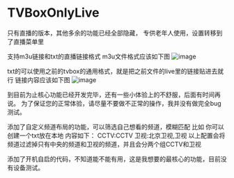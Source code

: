 # TVBoxOnlyLive
只有直播的版本，其他多余的功能已经全部隐藏， 专供老年人使用，设置转移到了直播菜单里

支持m3u链接和txt的直播链接格式
m3u文件格式应该如下图
![image](https://github.com/lsjspl/TVBoxOnlyLive/assets/2315298/f1b11e1f-07a2-4a3d-9c34-c8bef37e12f5)

txt的可以使用之前的tvbox的通用格式，就是把之前文件的live里的链接贴进去就行
链接内容应该如下图
![image](https://github.com/lsjspl/TVBoxOnlyLive/assets/2315298/712f8b0f-5eda-4c1b-b633-be891d63ff47)


到目前为止核心功能已经开发完毕，还有一些小体验上的不舒服，后面有时间再说。
为了保证您的正常体验，请尽量不要做不正常的操作，我并没有做完全bug测试。

添加了自定义频道布局的功能，可以筛选自己想看的频道，模糊匹配
比如 你可以创建一个txt放在本地 内容如下：
CCTV:CCTV
卫视:北京卫视,卫视
以上配置会将频道过滤掉只有中央的频道和卫视的频道，并且会分两个组CCTV和卫视

添加了开机自启的代码，不知道能不能有用，这是我想要的最核心的功能，目前没有设备测试。
